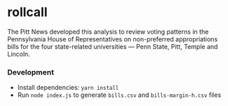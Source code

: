# rollcall

The Pitt News developed this analysis to review voting patterns in
the Pennsylvania House of Representatives on non-preferred
appropriations bills for the four state-related universities — Penn
State, Pitt, Temple and Lincoln.

### Development

- Install dependencies: `yarn install`
- Run `node index.js` to generate `bills.csv` and `bills-margin-h.csv`
  files

